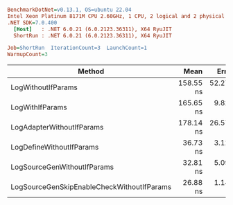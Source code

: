``` ini

BenchmarkDotNet=v0.13.1, OS=ubuntu 22.04
Intel Xeon Platinum 8171M CPU 2.60GHz, 1 CPU, 2 logical and 2 physical cores
.NET SDK=7.0.400
  [Host]   : .NET 6.0.21 (6.0.2123.36311), X64 RyuJIT
  ShortRun : .NET 6.0.21 (6.0.2123.36311), X64 RyuJIT

Job=ShortRun  IterationCount=3  LaunchCount=1  
WarmupCount=3  

```
|                                     Method |      Mean |     Error |   StdDev |       Min |       Max |  Gen 0 | Allocated |
|------------------------------------------- |----------:|----------:|---------:|----------:|----------:|-------:|----------:|
|                         LogWithoutIfParams | 158.55 ns | 52.270 ns | 2.865 ns | 155.52 ns | 161.21 ns | 0.0045 |      88 B |
|                            LogWithIfParams | 165.65 ns |  9.827 ns | 0.539 ns | 165.11 ns | 166.19 ns | 0.0045 |      88 B |
|                  LogAdapterWithoutIfParams | 178.14 ns | 26.573 ns | 1.457 ns | 176.87 ns | 179.73 ns | 0.0045 |      88 B |
|                   LogDefineWithoutIfParams |  36.73 ns |  3.124 ns | 0.171 ns |  36.63 ns |  36.93 ns |      - |         - |
|                LogSourceGenWithoutIfParams |  32.81 ns |  5.090 ns | 0.279 ns |  32.50 ns |  33.04 ns |      - |         - |
| LogSourceGenSkipEnableCheckWithoutIfParams |  26.88 ns |  1.142 ns | 0.063 ns |  26.80 ns |  26.91 ns |      - |         - |
